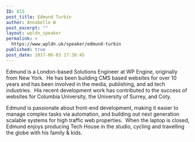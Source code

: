 ```yaml
---
ID: 815
post_title: Edmund Turbin
author: Annabelle W
post_excerpt: ""
layout: wpldn_speaker
permalink: >
  https://www.wpldn.uk/speaker/edmund-turbin
published: true
post_date: 2017-06-03 17:38:45
---
```

Edmund is a London-based Solutions Engineer at WP Engine, originally from New York.  He has been building CMS based websites for over 10 years and has been involved in the media, publishing, and ad tech industries.  His recent development work has contributed to the success of websites for Columbia University, the University of Surrey, and Coty.

Edmund is passionate about front-end development, making it easier to manage complex tasks via automation, and building out next generation scalable systems for high traffic web properties.  When the laptop is closed, Edmund enjoys producing Tech House in the studio, cycling and travelling the globe with his family &amp; kids.